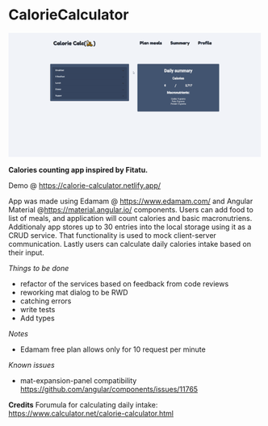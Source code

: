 # CalorieCalculator

![CalorieCalculator Demo](demo/calorie-calc-addingItem.gif)

**Calories counting app inspired by Fitatu.**

Demo @ https://calorie-calculator.netlify.app/

App was made using Edamam @ https://www.edamam.com/ and Angular Material @https://material.angular.io/ components.
Users can add food to list of meals, and application will count calories and basic macronutriens.
Additionaly app stores up to 30 entries into the local storage using it as a CRUD service. That functionality is used to mock client-server communication.
Lastly users can calculate daily calories intake based on their input.


*Things to be done*
- refactor of the services based on feedback from code reviews
- reworking mat dialog to be RWD
- catching errors
- write tests
- Add types


*Notes*
- Edamam free plan allows only for 10 request per minute


*Known issues*
- mat-expansion-panel compatibility https://github.com/angular/components/issues/11765

**Credits**
Forumula for calculating daily intake: https://www.calculator.net/calorie-calculator.html
